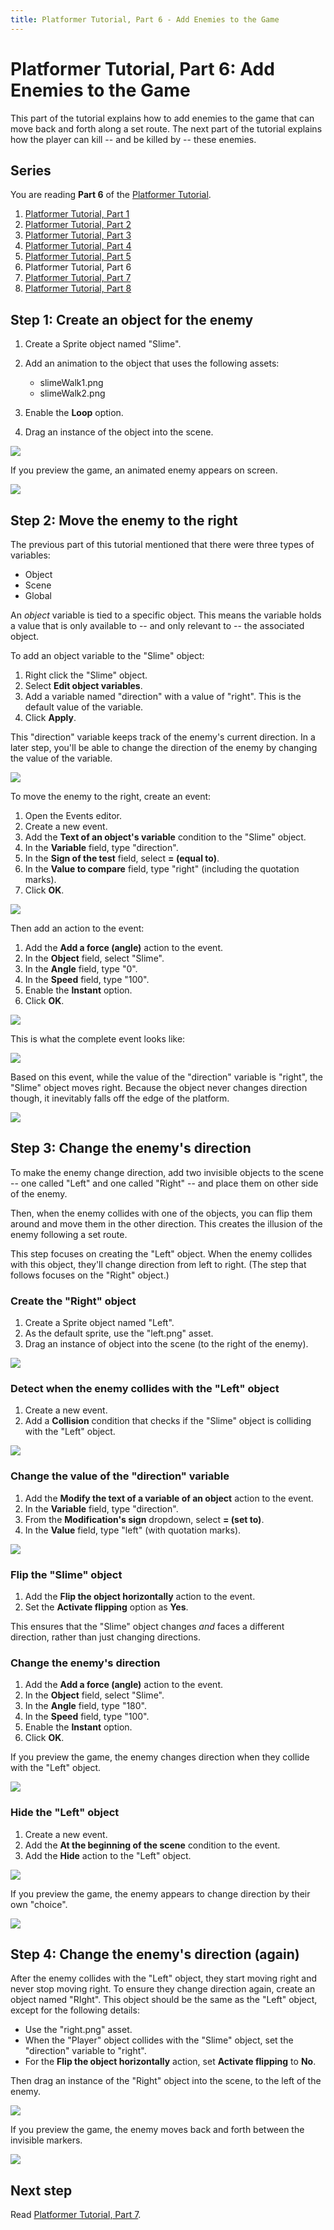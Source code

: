 ```yaml
---
title: Platformer Tutorial, Part 6 - Add Enemies to the Game
---
```

# Platformer Tutorial, Part 6: Add Enemies to the Game

This part of the tutorial explains how to add enemies to the game that can move back and forth along a set route. The next part of the tutorial explains how the player can kill -- and be killed by -- these enemies.

## Series

You are reading **Part 6** of the [Platformer Tutorial](/gdevelop5/tutorials/platformer/start).

1. [Platformer Tutorial, Part 1](/gdevelop5/tutorials/platformer/start)
2. [Platformer Tutorial, Part 2](/gdevelop5/tutorials/platformer/part-2)
3. [Platformer Tutorial, Part 3](/gdevelop5/tutorials/platformer/part-3)
4. [Platformer Tutorial, Part 4](/gdevelop5/tutorials/platformer/part-4)
5. [Platformer Tutorial, Part 5](/gdevelop5/tutorials/platformer/part-5)
6. Platformer Tutorial, Part 6
7. [Platformer Tutorial, Part 7](/gdevelop5/tutorials/platformer/part-7)
8. [Platformer Tutorial, Part 8](/gdevelop5/tutorials/platformer/part-8)


## Step 1: Create an object for the enemy

1. Create a Sprite object named "Slime".
2. Add an animation to the object that uses the following assets:

   - slimeWalk1.png
   - slimeWalk2.png
3. Enable the **Loop** option.
4. Drag an instance of the object into the scene.

![](/gdevelop5/tutorials/platformer/06-01.jpg)

If you preview the game, an animated enemy appears on screen.

![](/gdevelop5/tutorials/platformer/06-02.gif)

## Step 2: Move the enemy to the right

The previous part of this tutorial mentioned that there were three types of variables:

- Object
- Scene
- Global

An _object_ variable is tied to a specific object. This means the variable holds a value that is only available to -- and only relevant to -- the associated object.

To add an object variable to the "Slime" object:

1. Right click the "Slime" object.
2. Select **Edit object variables**.
3. Add a variable named "direction" with a value of "right". This is the default value of the variable.
4. Click **Apply**.

This "direction" variable keeps track of the enemy's current direction. In a later step, you'll be able to change the direction of the enemy by changing the value of the variable.

![](/gdevelop5/tutorials/platformer/06-03.jpg)

To move the enemy to the right, create an event:

1. Open the Events editor.
2. Create a new event.
3. Add the **Text of an object's variable** condition to the "Slime" object.
4. In the **Variable** field, type "direction".
5. In the **Sign of the test** field, select **= (equal to)**.
6. In the **Value to compare** field, type "right" (including the quotation marks).
7. Click **OK**.

![](/gdevelop5/tutorials/platformer/06-04.jpg)

Then add an action to the event:

1. Add the **Add a force (angle)** action to the event.
2. In the **Object** field, select "Slime".
3. In the **Angle** field, type "0".
4. In the **Speed** field, type "100".
5. Enable the **Instant** option.
6. Click **OK**.

![](/gdevelop5/tutorials/platformer/06-05.jpg)

This is what the complete event looks like:

![](/gdevelop5/tutorials/platformer/06-06.jpg)

Based on this event, while the value of the "direction" variable is "right", the "Slime" object moves right. Because the object never changes direction though, it inevitably falls off the edge of the platform.

![](/gdevelop5/tutorials/platformer/06-07.gif)

## Step 3: Change the enemy's direction

To make the enemy change direction, add two invisible objects to the scene -- one called "Left" and one called "Right" -- and place them on other side of the enemy.

Then, when the enemy collides with one of the objects, you can flip them around and move them in the other direction. This creates the illusion of the enemy following a set route.

This step focuses on creating the "Left" object. When the enemy collides with this object, they'll change direction from left to right. (The step that follows focuses on the "Right" object.)

### Create the "Right" object

1. Create a Sprite object named "Left".
2. As the default sprite, use the "left.png" asset.
3. Drag an instance of object into the scene (to the right of the enemy).

![](/gdevelop5/tutorials/platformer/06-08.jpg)

### Detect when the enemy collides with the "Left" object

1. Create a new event.
2. Add a **Collision** condition that checks if the "Slime" object is colliding with the "Left" object.

![](/gdevelop5/tutorials/platformer/06-09.jpg)

### Change the value of the "direction" variable

1. Add the **Modify the text of a variable of an object** action to the event.
2. In the **Variable** field, type "direction".
3. From the **Modification's sign** dropdown, select **= (set to)**.
4. In the **Value** field, type "left" (with quotation marks).

![](/gdevelop5/tutorials/platformer/06-10.jpg)

### Flip the "Slime" object

1. Add the **Flip the object horizontally** action to the event.
2. Set the **Activate flipping** option as **Yes**.

This ensures that the "Slime" object changes *and* faces a different direction, rather than just changing directions.

### Change the enemy's direction

1. Add the **Add a force (angle)** action to the event.
2. In the **Object** field, select "Slime".
3. In the **Angle** field, type "180".
4. In the **Speed** field, type "100".
5. Enable the **Instant** option.
6. Click **OK**.

If you preview the game, the enemy changes direction when they collide with the "Left" object.

![](/gdevelop5/tutorials/platformer/06-12.gif)

### Hide the "Left" object

1. Create a new event.
2. Add the **At the beginning of the scene** condition to the event.
3. Add the **Hide** action to the "Left" object.

![](/gdevelop5/tutorials/platformer/06-11.jpg)

If you preview the game, the enemy appears to change direction by their own "choice".

![](/gdevelop5/tutorials/platformer/06-13.gif)

## Step 4: Change the enemy's direction (again)

After the enemy collides with the "Left" object, they start moving right and never stop moving right. To ensure they change direction again, create an object named "RIght". This object should be the same as the "Left" object, except for the following details:

- Use the "right.png" asset.
- When the "Player" object collides with the "Slime" object, set the "direction" variable to "right".
- For the **Flip the object horizontally** action, set **Activate flipping** to **No**.

Then drag an instance of the "Right" object into the scene, to the left of the enemy.

![](/gdevelop5/tutorials/platformer/06-14.jpg)

If you preview the game, the enemy moves back and forth between the invisible markers.

![](/gdevelop5/tutorials/platformer/06-15.gif)

## Next step

Read [Platformer Tutorial, Part 7](/gdevelop5/tutorials/platformer/part-7).